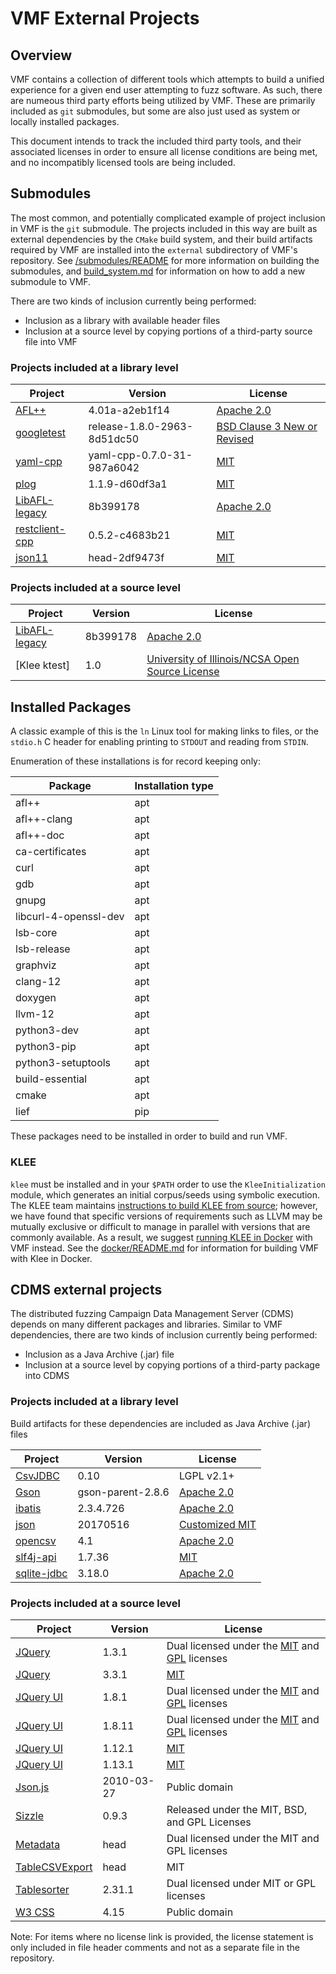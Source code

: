 # VMF External Projects

## Overview

VMF contains a collection of different tools which attempts to build a unified 
experience for a given end user attempting to fuzz software. As
such, there are numeous third party efforts being utilized by VMF. These are
primarily included as `git` submodules, but some are also just used as system
or locally installed packages.

This document intends to track the included third party tools, and their
associated licenses in order to ensure all license conditions are being met, and
no incompatibly licensed tools are being included.

## Submodules

The most common, and potentially complicated example of project inclusion in
VMF is the `git` submodule. The projects included in this way are built as
external dependencies by the `CMake` build system, and their build artifacts
required by VMF are installed into the `external` subdirectory of VMF's
repository.  See [/submodules/README](../submodules/README.md) for more information 
on building the submodules, and [build_system.md](build_system.md) for information
on how to add a new submodule to VMF.

There are two kinds of inclusion currently being performed:

- Inclusion as a library with available header files
- Inclusion at a source level by copying portions of a third-party source file
  into VMF

### Projects included at a library level

| Project                                             | Version                      | License    |
| --------------------------------------------------- | ---------------------------- | ---------- |
| [AFL++](https://github.com/AFLplusplus/AFLplusplus) | 4.01a-a2eb1f14               | [Apache 2.0](https://github.com/AFLplusplus/AFLplusplus/blob/stable/LICENSE) |
| [googletest](https://github.com/google/googletest)  | release-1.8.0-2963-8d51dc50  | [BSD Clause 3 New or Revised](https://github.com/google/googletest/blob/main/LICENSE) |
| [yaml-cpp](https://github.com/jbeder/yaml-cpp)      | yaml-cpp-0.7.0-31-987a6042   | [MIT](https://github.com/jbeder/yaml-cpp/blob/master/LICENSE) |
| [plog](https://github.com/SergiusTheBest/plog)      | 1.1.9-d60df3a1               | [MIT](https://github.com/SergiusTheBest/plog/blob/master/LICENSE) |
| [LibAFL-legacy](https://github.com/AFLplusplus/LibAFL-legacy) | 8b399178           | [Apache 2.0](https://github.com/AFLplusplus/LibAFL-legacy/blob/dev/LICENSE) |
| [restclient-cpp](https://github.com/mrtazz/restclient-cpp) | 0.5.2-c4683b21        | [MIT](https://github.com/mrtazz/restclient-cpp/blob/master/LICENSE) |
| [json11](https://github.com/dropbox/json11)         | head-2df9473f                | [MIT](https://github.com/dropbox/json11/blob/master/LICENSE.txt) |

### Projects included at a source level

| Project                                                       | Version   | License |
| ------------------------------------------------------------- | --------- | ------- |
| [LibAFL-legacy](https://github.com/AFLplusplus/LibAFL-legacy) | 8b399178 | [Apache 2.0](https://github.com/AFLplusplus/LibAFL-legacy/blob/dev/LICENSE) |
| [Klee ktest] | 1.0 | [University of Illinois/NCSA Open Source License](https://github.com/klee/klee/blob/master/LICENSE.TXT) |

## Installed Packages

A classic example of this is the `ln` Linux tool for making links to files, or the `stdio.h` C header for enabling printing to `STDOUT` and reading from `STDIN`.

Enumeration of these installations is for record keeping only:

| Package            | Installation type |
| ------------------ | ----------------- |
| afl++              | apt               |
| afl++-clang        | apt               |
| afl++-doc          | apt               |
| ca-certificates    | apt               |
| curl               | apt               |
| gdb                | apt               |
| gnupg              | apt               |
| libcurl-4-openssl-dev | apt            |
| lsb-core           | apt               |
| lsb-release        | apt               |
| graphviz           | apt               |
| clang-12           | apt               |
| doxygen            | apt               |
| llvm-12            | apt               |
| python3-dev        | apt               |
| python3-pip        | apt               |
| python3-setuptools | apt               |
| build-essential    | apt               |
| cmake              | apt               |
| lief               | pip               |

These packages need to be installed in order to build and run VMF.

### KLEE

`klee` must be installed and in your `$PATH` order to use the `KleeInitialization` 
module, which generates an initial corpus/seeds using symbolic execution. The KLEE 
team maintains [instructions to build KLEE from source](http://klee.github.io/build-llvm11/); 
however, we have found that specific versions of requirements such as LLVM may be mutually 
exclusive or difficult to manage in parallel with versions that are commonly available. As 
a result, we suggest [running KLEE in Docker](http://klee.github.io/docker/) with VMF 
instead. See the [docker/README.md](../docker/README.md) for information for building VMF 
with Klee in Docker.

## CDMS external projects

The distributed fuzzing Campaign Data Management Server (CDMS) depends on many different packages 
and libraries. Similar to VMF dependencies, there are two kinds of inclusion currently being performed:

- Inclusion as a Java Archive (.jar) file
- Inclusion at a source level by copying portions of a third-party package into CDMS

### Projects included at a library level

Build artifacts for these dependencies are included as Java Archive (.jar) files

| Project                                              | Version           | License    |
| ---------------------------------------------------- | ----------------- | ---------- |
| [CsvJDBC](https://github.com/simoc/csvjdbc)          | 0.10              | LGPL v2.1+ |
| [Gson](https://github.com/google/gson)               | gson-parent-2.8.6 | [Apache 2.0](https://github.com/google/gson/blob/gson-parent-2.8.6/LICENSE)   |
| [ibatis](https://github.com/mybatis/ibatis-2)        | 2.3.4.726         | [Apache 2.0](https://github.com/mybatis/ibatis-2/blob/master/LICENSE)         |
| [json](https://github.com/stleary/JSON-java)         | 20170516          | [Customized MIT](https://github.com/stleary/JSON-java/blob/20170516/LICENSE)  |
| [opencsv](https://sourceforge.net/projects/opencsv)  | 4.1               | [Apache 2.0](https://sourceforge.net/p/opencsv/source/ci/master/tree/LICENSE) |
| [slf4j-api](https://github.com/qos-ch/slf4j)         | 1.7.36            | [MIT](https://github.com/qos-ch/slf4j/blob/v_1.7.36/slf4j-api/LICENSE.txt)    |
| [sqlite-jdbc](https://github.com/xerial/sqlite-jdbc) | 3.18.0            | [Apache 2.0](https://github.com/xerial/sqlite-jdbc/blob/3.18.0/LICENSE)       |

### Projects included at a source level

| Project                                                       | Version    | License |
| ------------------------------------------------------------- | ---------- | ------- |
| [JQuery](https://github.com/jquery/jquery/tree/1.3.1)         | 1.3.1      | Dual licensed under the [MIT](https://github.com/jquery/jquery/blob/1.3.1/MIT-LICENSE.txt) and [GPL](https://github.com/jquery/jquery/blob/1.3.1/GPL-LICENSE.txt) licenses |
| [JQuery](https://github.com/jquery/jquery/tree/3.3.1)         | 3.3.1	     | [MIT](https://github.com/jquery/jquery/blob/3.3.1/LICENSE.txt)     |
| [JQuery UI](https://github.com/jquery/jquery-ui/tree/1.8.1)   | 1.8.1	     | Dual licensed under the [MIT](https://github.com/jquery/jquery-ui/blob/1.8.1/MIT-LICENSE.txt) and [GPL](https://github.com/jquery/jquery-ui/blob/1.8.1/GPL-LICENSE.txt) licenses |
| [JQuery UI](https://github.com/jquery/jquery-ui/tree/1.8.11)  | 1.8.11	   | Dual licensed under the [MIT](https://github.com/jquery/jquery-ui/blob/1.8.11/MIT-LICENSE.txt) and [GPL](https://github.com/jquery/jquery-ui/blob/1.8.11/GPL-LICENSE.txt) licenses |
| [JQuery UI](https://github.com/jquery/jquery-ui/tree/1.12.1)  | 1.12.1	   | [MIT](https://github.com/jquery/jquery-ui/blob/1.12.1/LICENSE.txt) |
| [JQuery UI](https://github.com/jquery/jquery-ui/tree/1.13.1)  | 1.13.1	   | [MIT](https://github.com/jquery/jquery-ui/blob/1.13.1/LICENSE.txt) |
| [Json.js](http://www.JSON.org/js.html)                        | 2010-03-27 | Public domain                                                      |
| [Sizzle](https://github.com/jquery/sizzle)                    | 0.9.3	     | Released under the MIT, BSD, and GPL Licenses                      |
| [Metadata](https://github.com/jquery-archive/jquery-metadata) | head	     | Dual licensed under the MIT and GPL licenses                       |
| [TableCSVExport](https://github.com/ZachWick/TableCSVExport)  | head	     | MIT                                                                |
| [Tablesorter](https://github.com/Mottie/tablesorter)          | 2.31.1	   | Dual licensed under MIT or GPL licenses                            |
| [W3 CSS](https://www.w3schools.com/w3css/w3css_downloads.asp) | 4.15	     | Public domain                                                      |

Note: For items where no license link is provided, the license statement is only included in file header comments and not as a separate file in the repository.
